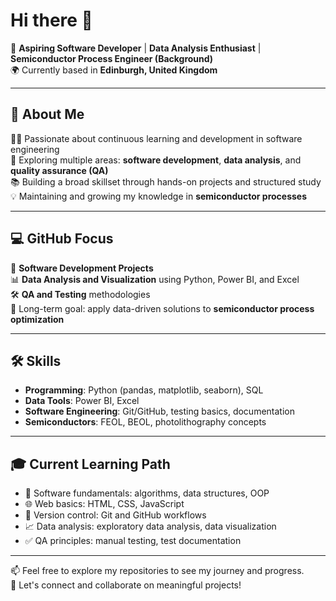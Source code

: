# Hi there 👋

🎯 **Aspiring Software Developer** | **Data Analysis Enthusiast** | **Semiconductor Process Engineer (Background)**  
🌍 Currently based in **Edinburgh, United Kingdom**

---

## 📌 About Me  
👩‍💻 Passionate about continuous learning and development in software engineering  
🌟 Exploring multiple areas: **software development**, **data analysis**, and **quality assurance (QA)**  
📚 Building a broad skillset through hands-on projects and structured study  
💡 Maintaining and growing my knowledge in **semiconductor processes**

---

## 💻 GitHub Focus  
📂 **Software Development Projects**  
📊 **Data Analysis and Visualization** using Python, Power BI, and Excel  
🛠 **QA and Testing** methodologies  
🚀 Long-term goal: apply data-driven solutions to **semiconductor process optimization**

---

## 🛠 Skills  
- **Programming**: Python (pandas, matplotlib, seaborn), SQL  
- **Data Tools**: Power BI, Excel  
- **Software Engineering**: Git/GitHub, testing basics, documentation  
- **Semiconductors**: FEOL, BEOL, photolithography concepts  

---

## 🎓 Current Learning Path  
- 📘 Software fundamentals: algorithms, data structures, OOP  
- 🌐 Web basics: HTML, CSS, JavaScript  
- 🔧 Version control: Git and GitHub workflows  
- 📈 Data analysis: exploratory data analysis, data visualization  
- ✅ QA principles: manual testing, test documentation  

---

📫 Feel free to explore my repositories to see my journey and progress.  
🤝 Let's connect and collaborate on meaningful projects!
